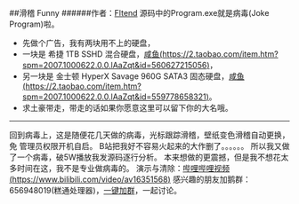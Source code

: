 ﻿##滑稽 Funny
######作者：[Fltend](https://www.fltend.top/ "Fltend")
源码中的Program.exe就是病毒(Joke Program)啦。
- 先做个广告，我有两块用不上的硬盘，
- 一块是 希捷 1TB SSHD 混合硬盘，[咸鱼(https://2.taobao.com/item.htm?spm=2007.1000622.0.0.lAaZqt&id=560627215056)](https://2.taobao.com/item.htm?spm=2007.1000622.0.0.lAaZqt&id=560627215056 "咸鱼(https://2.taobao.com/item.htm?spm=2007.1000622.0.0.lAaZqt&id=560627215056)")，
- 另一块是 金士顿 HyperX Savage 960G SATA3 固态硬盘，[咸鱼(https://2.taobao.com/item.htm?spm=2007.1000622.0.0.lAaZqt&id=559778658321)](https://2.taobao.com/item.htm?spm=2007.1000622.0.0.lAaZqt&id=559778658321 "咸鱼(https://2.taobao.com/item.htm?spm=2007.1000622.0.0.lAaZqt&id=559778658321)")。
- 求土豪带走，带走的话如果你愿意这里可以留下你的大名哦。
---
回到病毒上，这是随便花几天做的病毒，光标跟踪滑稽，壁纸变色滑稽自动更换，免
管理员权限开机自启。
B站把我好不容易火起来的大作删了。。。。。。
所以我又做了一个病毒，破5W播放我发源码逐行分析。
本来想做的更震撼，但是我不想花太多时间在这，我不是专业做病毒的。
演示与清除：[哔哩哔哩视频(https://www.bilibili.com/video/av16351568)](https://www.bilibili.com/video/av16351568 "哔哩哔哩视频(https://www.bilibili.com/video/av16351568)")
感兴趣的朋友加鹅群：656948019(糕通处理器)，[一键加群](https://jq.qq.com/?_wv=1027&k=5t9lKdT "一键加群")，一起讨论。